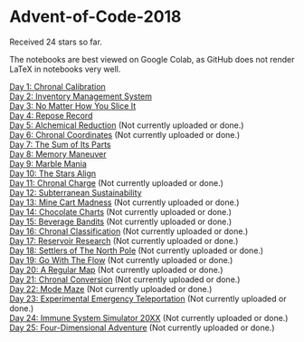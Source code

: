 # Advent-of-Code-2018

Received 24 stars so far.

The notebooks are best viewed on Google Colab, as GitHub does not render LaTeX in notebooks very well.

[Day 1: Chronal Calibration](https://github.com/mustafa-hotaki/Advent-of-Code-2018/blob/main/Day1/Day1.ipynb) \
[Day 2: Inventory Management System](https://github.com/mustafa-hotaki/Advent-of-Code-2018/blob/main/Day2/Day2.ipynb) \
[Day 3: No Matter How You Slice It](https://github.com/mustafa-hotaki/Advent-of-Code-2018/blob/main/Day3/Day3.ipynb) \
[Day 4: Repose Record](https://github.com/mustafa-hotaki/Advent-of-Code-2018/blob/main/Day4/Day4.ipynb) \
[Day 5: Alchemical Reduction](https://github.com/mustafa-hotaki/Advent-of-Code-2018/blob/main/Day5/Day5.ipynb) (Not currently uploaded or done.) \
[Day 6: Chronal Coordinates](https://github.com/mustafa-hotaki/Advent-of-Code-2018/blob/main/Day6/Day6.ipynb) (Not currently uploaded or done.) \
[Day 7: The Sum of Its Parts](https://github.com/mustafa-hotaki/Advent-of-Code-2018/blob/main/Day7/Day7.ipynb) \
[Day 8: Memory Maneuver](https://github.com/mustafa-hotaki/Advent-of-Code-2018/blob/main/Day8/Day8.ipynb) \
[Day 9: Marble Mania](https://github.com/mustafa-hotaki/Advent-of-Code-2018/blob/main/Day9/Day9.ipynb) \
[Day 10: The Stars Align](https://github.com/mustafa-hotaki/Advent-of-Code-2018/blob/main/Day10/Day10.ipynb) \
[Day 11: Chronal Charge](https://github.com/mustafa-hotaki/Advent-of-Code-2018/blob/main/Day11/Day11.ipynb) (Not currently uploaded or done.) \
[Day 12: Subterranean Sustainability](https://github.com/mustafa-hotaki/Advent-of-Code-2018/blob/main/Day12/Day12.ipynb) \
[Day 13: Mine Cart Madness](https://github.com/mustafa-hotaki/Advent-of-Code-2018/blob/main/Day13/Day13.ipynb) (Not currently uploaded or done.) \
[Day 14: Chocolate Charts](https://github.com/mustafa-hotaki/Advent-of-Code-2018/blob/main/Day14/Day14.ipynb) (Not currently uploaded or done.) \
[Day 15: Beverage Bandits](https://github.com/mustafa-hotaki/Advent-of-Code-2018/blob/main/Day15/Day15.ipynb) (Not currently uploaded or done.) \
[Day 16: Chronal Classification](https://github.com/mustafa-hotaki/Advent-of-Code-2018/blob/main/Day16/Day16.ipynb) (Not currently uploaded or done.) \
[Day 17: Reservoir Research](https://github.com/mustafa-hotaki/Advent-of-Code-2018/blob/main/Day17/Day17.ipynb) (Not currently uploaded or done.) \
[Day 18: Settlers of The North Pole](https://github.com/mustafa-hotaki/Advent-of-Code-2018/blob/main/Day18/Day18.ipynb) (Not currently uploaded or done.) \
[Day 19: Go With The Flow](https://github.com/mustafa-hotaki/Advent-of-Code-2018/blob/main/Day19/Day19.ipynb) (Not currently uploaded or done.) \
[Day 20: A Regular Map](https://github.com/mustafa-hotaki/Advent-of-Code-2018/blob/main/Day20/Day20.ipynb) (Not currently uploaded or done.) \
[Day 21: Chronal Conversion](https://github.com/mustafa-hotaki/Advent-of-Code-2018/blob/main/Day21/Day21.ipynb) (Not currently uploaded or done.) \
[Day 22: Mode Maze](https://github.com/mustafa-hotaki/Advent-of-Code-2018/blob/main/Day22/Day22.ipynb) (Not currently uploaded or done.) \
[Day 23: Experimental Emergency Teleportation](https://github.com/mustafa-hotaki/Advent-of-Code-2018/blob/main/Day23/Day23.ipynb) (Not currently uploaded or done.) \
[Day 24: Immune System Simulator 20XX](https://github.com/mustafa-hotaki/Advent-of-Code-2018/blob/main/Day24/Day24.ipynb) (Not currently uploaded or done.) \
[Day 25: Four-Dimensional Adventure](https://github.com/mustafa-hotaki/Advent-of-Code-2018/blob/main/Day25/Day25.ipynb) (Not currently uploaded or done.)
